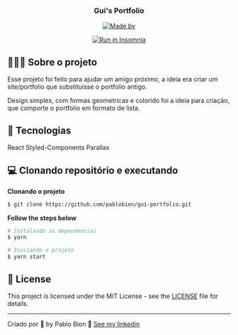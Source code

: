 
<h3 align="center">
  Gui's Portfolio
</h3>


<p align="center">
 

  <a href="https://www.linkedin.com/in/pablobion/" target="_blank" rel="noopener noreferrer">
    <img alt="Made by" src="https://img.shields.io/badge/made%20by-Pablo%20Bion-%23FF9000">
  </a>

</p>

<p id="insomniaButton" align="center">
  <a href="https://insomnia.rest/run/?label=Gobarber&uri=https%3A%2F%2Fraw.githubusercontent.com%2Fpablobion%2FGoBarber%2Fmaster%2FInsomnia_2020-06-28.json" target="_blank"><img src="https://insomnia.rest/images/run.svg" alt="Run in Insomnia"></a>
</p>

## 💇🏻‍♂️ Sobre o projeto

Esse projeto foi feito para ajudar um amigo próximo, a ideia era criar um site/portfolio que substituisse o portfolio antigo.

Design simples, com formas geometricas e colorido foi a ideia para criação, que comporte o portfolio em formato de lista.

## 🚀 Tecnologias

React
Styled-Components
Parallax


## 💻 Clonando repositório e executando

**Clonando o projeto**

```bash
$ git clone https://github.com/pablobion/gui-portfolio.git
```


**Follow the steps below**

```bash
# Instalando as dependencias
$ yarn

```

```bash
# Iniciando o projeto
$ yarn start

```


## 📝 License

This project is licensed under the MIT License - see the [LICENSE](LICENSE) file for details.

---

Criado por 💜 by Pablo Bion 👋 [See my linkedin](https://www.linkedin.com/in/eliasgcf/)
